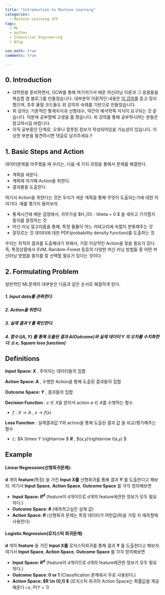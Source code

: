 ```yaml
---
title: "Introduction to Machine Learning"
categories:
  - Machine Learning 공부
tags:
  - ML
  - python
  - Industrial Engineering
  - Blog

use_math: true
comments: true

---
```


## 0. Introduction

- 대학원을 준비하면서, OCW를 통해 여기저기서 배운 머신러닝 이론과 
그 응용들을 복습할 겸 블로그를 만들었습니다. 대부분의 이론적인 내용은  [이 강의](https://bloomberg.github.io/foml/#lectures)를 듣고 정리했으며, 추후 올릴 코드들도 위 강의의 숙제를 기반으로 만들었습니다.
- 위 강의는 기본적인 통계지식과 선형대수, 약간의 해석학쪽 지식이 요구되는 것 같습니다. 덕분에 공부할때 고생을 좀 했습니다. 위 강의를 통해 공부하시려는 분들은 참고하시길 바랍니다. 
- 아직 공부중인 단계로, 오류나 잘못된 정보가 작성되어있을 가능성이 있습니다. 이상한 부분을 발견하시면 댓글로 남겨주세요.!! 

## 1. Basic Steps and Action

데이터문제를 마주했을 때 우리는, 다음 세 가지 과정을 통해서 문제를 해결한다.

- 계획을 세운다.
- 계획에 의거해 Action을 취한다.
- 결과물을 도출한다.

여기서 Action을 취한다는 것은 우리가 세운 계획을 통해 무엇이 도출되는가에 대한 이야기다. 예를 몇가지 들어보자.

- 통계시간에 배운 검정에서, 귀무가설 $H_{0} : \theta = 0 $ 을 세우고 기각할지 말지를 결정하는 것
- 머신 러닝 알고리즘을 통해, 특정 물품이 어느 카테고리에 속할지 분류해주는 것
- 잘모르는 것 데이터에 대한 PDF(probability density function)를 도출하는 것.

우리는 최적의 결과를 도출해내기 위해서, 가장 이상적인 Action을 찾을 필요가 있다. 즉, 특정상황에서 SVM, Random-Forest 등등의 다양한 머신 러닝 방법들 중 어떤 머신러닝 방법을 쓸지를 잘 선택할 필요가 있다는 것이다. 



## 2. Formulating Problem

일반적인 ML문제의 대부분은 다음과 같은 순서로 해결하게 된다.
##### 1. Input data를 관측한다.
##### 2. Action을 취한다.
##### 3. 실제 결과 Y를 확인한다.
##### 4. 함수 $l(A,Y)$ 를 통해 도출된 결과 A(Outcome)와 실제 데이터 Y 의 오차를 수치화한다. ($i.e$, Square loss function)


## Definitions

__Input Space: $X$__ , 주어지는 데이터들의 집합

__Action Space: $A$__ , 수행한 Action을 통해 도출된 결과들의 집합

__Outcome Space: $Y$__ , 결과들의 집합

__Decision Function__ : $x \in X$을 받아서 action $a \in A$를 수행하는 함수 
- $f: X\rightarrow A$ , $x\rightarrow f(x)$

__Loss Function__ : 실제결과값 Y와 action을 통해 도출된 결과 값 을 비교/평가해주는 함수

-  $L$: $A \times Y \rightarrow $ __$R$__ , $(a,y)\rightarrow l(a,y) $

## Example

#### Linear Regression(선형회귀문제):
__d__ 개의 __feature__(특징) 을 가진 __Input X를__  선형회귀를 통해  결과 __Y__ 를 도출한다고 해보자.
여기서 __Input Space__, __Action Space__, __Outcome Space__ 를 각각 정의해보면
- __Input Space: $R^d$__ (feature이 d개이므로 d개의 feature에관한 정보가 모두 필요하다.)
- __Outcome Space: $R$__ (예측하고싶은 실제 값)
- __Action Space: $R$__ (선형회귀 문제는 특정 데이터가 어떤값(R)을 가질 지 예측할때 사용한다)

#### Logistic Regression(로지스틱 회귀문제)
__d__ 개의 __feature__ 을 가진 __Input X를__  로지스틱회귀를 통해  결과 __Y__ 를 도출한다고 해보자.
여기서 __Input Space__, __Action Space__, __Outcome Space__ 를 각각 정의해보면
- __Input Space: $R^d$__ (feature이 d개이므로 d개의 feature에관한 정보가 모두 필요하다.)
- __Outcome Space: 0 or 1__ (Classification 문제에서 주로 사용된다.)
- __Action Space: $R \in (0,1) $__ (로지스틱 회귀의 Action Space는 확률값을 제공해준다 $i.e,$ $P(Y=1)$







